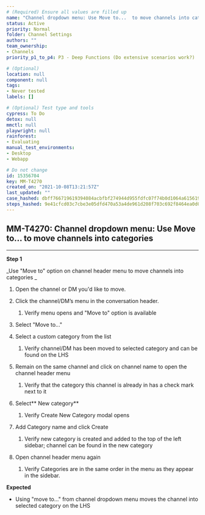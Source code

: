 ```yaml
---
# (Required) Ensure all values are filled up
name: "Channel dropdown menu: Use Move to...  to move channels into categories"
status: Active
priority: Normal
folder: Channel Settings
authors: ""
team_ownership: 
- Channels
priority_p1_to_p4: P3 - Deep Functions (Do extensive scenarios work?)

# (Optional)
location: null
component: null
tags: 
- Never tested
labels: []

# (Optional) Test type and tools
cypress: To Do
detox: null
mmctl: null
playwright: null
rainforest: 
- Evaluating
manual_test_environments: 
- Desktop
- Webapp

# Do not change
id: 15356704
key: MM-T4270
created_on: "2021-10-08T13:21:57Z"
last_updated: ""
case_hashed: dbff766719619394084acbfbf274944d955fdfc07f74b0d1064a6156191f7c7513b0c152f4a5263cdd18fd3238579e70
steps_hashed: 9e41cfcd03c7cbe3e05dfd470a53a4de961d208f703c692f8464ea0d0ebfdb9cc6560518ababa428cae463bc4196f99a
---
```


<!-- (Auto-generated) Based on frontmatter's "key" and "name" -->

## MM-T4270: Channel dropdown menu: Use Move to... to move channels into categories

---

**Step 1**

\_Use "Move to" option on channel header menu to move channels into categories \_

1. Open the channel or DM you'd like to move.

2. Click the channel/DM’s menu in the conversation header. 

   1. Verify menu opens and "Move to" option is available

3. Select "Move to..."

4. Select a custom category from the list 

   1. Verify channel/DM has been moved to selected category and can be found on the LHS

5. Remain on the same channel and click on channel name to open the channel header menu

   1. Verify that the category this channel is already in has a check mark next to it

6. Select\*\* New category\*\*

   1. Verify Create New Category modal opens

7. Add Category name and click Create

   1. Verify new category is created and added to the top of the left sidebar; channel can be found in the new category

8. Open channel header menu again

   1. Verify Categories are in the same order in the menu as they appear in the sidebar.

**Expected**

- Using "move to..." from channel dropdown menu moves the channel into selected category on the LHS
